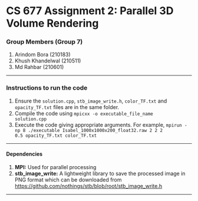 # CS 677 Assignment 2: Parallel 3D Volume Rendering

### Group Members (Group 7)

1. Arindom Bora (210183)
2. Khush Khandelwal (210511)
3. Md Rahbar (210601)

---

### Instructions to run the code

1. Ensure the <code>solution.cpp</code>, <code>stb_image_write.h</code>, <code>color_TF.txt</code> and <code>opacity_TF.txt</code> files are in the same folder.
2. Compile the code using <code>mpicxx -o executable_file_name solution.cpp</code>
3. Execute the code giving appropriate arguments. For example,
   <code>mpirun -np 8 ./executable Isabel_1000x1000x200_float32.raw 2 2 2 0.5 opacity_TF.txt color_TF.txt</code>

---

#### Dependencies

1. **MPI:** Used for parallel processing
2. **stb_image_write:** A lightweight library to save the processed image in PNG format which can be downloaded from https://github.com/nothings/stb/blob/root/stb_image_write.h

---
